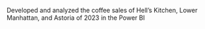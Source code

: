 Developed and analyzed the coffee sales of Hell’s Kitchen, Lower Manhattan, and Astoria of 2023 in the Power BI
